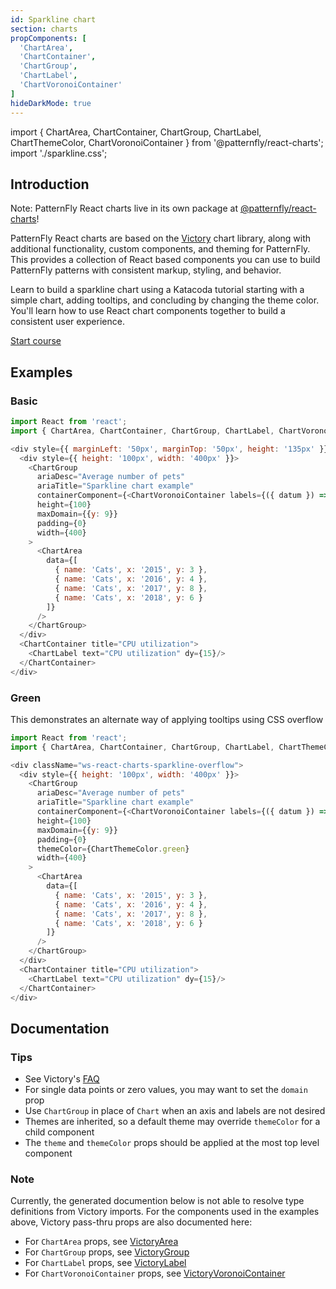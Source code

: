 ```yaml
---
id: Sparkline chart
section: charts
propComponents: [
  'ChartArea',
  'ChartContainer',
  'ChartGroup',
  'ChartLabel',
  'ChartVoronoiContainer'
]
hideDarkMode: true
---
```


import { ChartArea, ChartContainer, ChartGroup, ChartLabel, ChartThemeColor, ChartVoronoiContainer } from '@patternfly/react-charts';
import './sparkline.css';

## Introduction
Note: PatternFly React charts live in its own package at [@patternfly/react-charts](https://www.npmjs.com/package/@patternfly/react-charts)!

PatternFly React charts are based on the [Victory](https://formidable.com/open-source/victory/docs/victory-chart/) chart library, along with additional functionality, custom components, and theming for PatternFly. This provides a collection of React based components you can use to build PatternFly patterns with consistent markup, styling, and behavior.

Learn to build a sparkline chart using a Katacoda tutorial starting with a simple chart, adding tooltips, and concluding by changing the theme color. You'll learn how to use React chart components together to build a consistent user experience.

[Start course](https://katacoda.com/patternfly/courses/react-charts/sparkline-chart)

## Examples
### Basic
```js
import React from 'react';
import { ChartArea, ChartContainer, ChartGroup, ChartLabel, ChartVoronoiContainer } from '@patternfly/react-charts';

<div style={{ marginLeft: '50px', marginTop: '50px', height: '135px' }}>
  <div style={{ height: '100px', width: '400px' }}>
    <ChartGroup
      ariaDesc="Average number of pets"
      ariaTitle="Sparkline chart example"
      containerComponent={<ChartVoronoiContainer labels={({ datum }) => `${datum.name}: ${datum.y}`} constrainToVisibleArea />}
      height={100}
      maxDomain={{y: 9}}
      padding={0}
      width={400}
    >
      <ChartArea
        data={[
          { name: 'Cats', x: '2015', y: 3 },
          { name: 'Cats', x: '2016', y: 4 },
          { name: 'Cats', x: '2017', y: 8 },
          { name: 'Cats', x: '2018', y: 6 }
        ]}
      />
    </ChartGroup>
  </div>
  <ChartContainer title="CPU utilization">
    <ChartLabel text="CPU utilization" dy={15}/>
  </ChartContainer>
</div>
```

### Green

This demonstrates an alternate way of applying tooltips using CSS overflow

```js
import React from 'react';
import { ChartArea, ChartContainer, ChartGroup, ChartLabel, ChartThemeColor, ChartVoronoiContainer } from '@patternfly/react-charts';

<div className="ws-react-charts-sparkline-overflow">
  <div style={{ height: '100px', width: '400px' }}>
    <ChartGroup
      ariaDesc="Average number of pets"
      ariaTitle="Sparkline chart example"
      containerComponent={<ChartVoronoiContainer labels={({ datum }) => `${datum.name}: ${datum.y}`} />}
      height={100}
      maxDomain={{y: 9}}
      padding={0}
      themeColor={ChartThemeColor.green}
      width={400}
    >
      <ChartArea
        data={[
          { name: 'Cats', x: '2015', y: 3 },
          { name: 'Cats', x: '2016', y: 4 },
          { name: 'Cats', x: '2017', y: 8 },
          { name: 'Cats', x: '2018', y: 6 }
        ]}
      />
    </ChartGroup>
  </div>
  <ChartContainer title="CPU utilization">
    <ChartLabel text="CPU utilization" dy={15}/>
  </ChartContainer>
</div>
```

## Documentation
### Tips
- See Victory's [FAQ](https://formidable.com/open-source/victory/docs/faq)
- For single data points or zero values, you may want to set the `domain` prop
- Use `ChartGroup` in place of `Chart` when an axis and labels are not desired
- Themes are inherited, so a default theme may override `themeColor` for a child component
- The `theme` and `themeColor` props should be applied at the most top level component

### Note
Currently, the generated documention below is not able to resolve type definitions from Victory imports. For the 
components used in the examples above, Victory pass-thru props are also documented here:

- For `ChartArea` props, see [VictoryArea](https://formidable.com/open-source/victory/docs/victory-area)
- For `ChartGroup` props, see [VictoryGroup](https://formidable.com/open-source/victory/docs/victory-group)
- For `ChartLabel` props, see [VictoryLabel](https://formidable.com/open-source/victory/docs/victory-label)
- For `ChartVoronoiContainer` props, see [VictoryVoronoiContainer](https://formidable.com/open-source/victory/docs/victory-voronoi-container)
